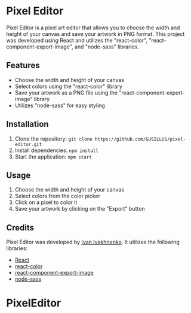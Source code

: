 # Pixel Editor

Pixel Editor is a pixel art editor that allows you to choose the width and height of your canvas and save your artwork in PNG format. This project was developed using React and utilizes the "react-color", "react-component-export-image", and "node-sass" libraries.

## Features

- Choose the width and height of your canvas
- Select colors using the "react-color" library
- Save your artwork as a PNG file using the "react-component-export-image" library
- Utilizes "node-sass" for easy styling

## Installation

1. Clone the repository: `git clone https://github.com/GUSILLUS/pixel-editor.git`
2. Install dependencies: `npm install`
3. Start the application: `npm start`

## Usage

1. Choose the width and height of your canvas
2. Select colors from the color picker
3. Click on a pixel to color it
4. Save your artwork by clicking on the "Export" button

## Credits

Pixel Editor was developed by [Ivan Ivakhnenko](https://github.com/GUSILLUS). It utilizes the following libraries:

- [React](https://reactjs.org/)
- [react-color](https://casesandberg.github.io/react-color/)
- [react-component-export-image](https://github.com/jaydenlin/react-component-export-image)
- [node-sass](https://github.com/sass/node-sass)

# PixelEditor
